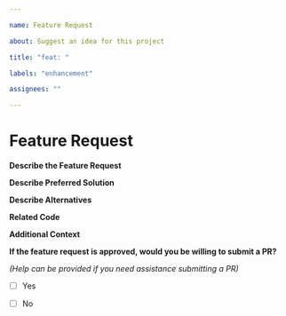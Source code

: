 ```yaml
---

name: Feature Request

about: Suggest an idea for this project

title: "feat: "

labels: "enhancement"

assignees: ""

---
```


# Feature Request

**Describe the Feature Request**

<!-- A clear and concise description of what the feature request is. Please include if your feature request is related to a problem. -->

**Describe Preferred Solution**

<!-- A clear and concise description of what you want to happen. -->

**Describe Alternatives**

<!-- A clear and concise description of any alternative solutions or features you've considered. -->

**Related Code**

<!-- If you are able to illustrate the bug or feature request with an example, please provide it here. -->

**Additional Context**

<!-- List any other information that is relevant to your issue. Stack traces, related issues, suggestions on how to add, use case, Stack Overflow links, forum links, screenshots, OS if applicable, etc. -->

**If the feature request is approved, would you be willing to submit a PR?**

_(Help can be provided if you need assistance submitting a PR)_

- [ ] Yes

- [ ] No

